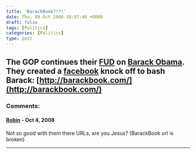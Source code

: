 ```yaml
---
title: 'BarackBook?!?!'
date: Thu, 09 Oct 2008 10:57:40 +0000
draft: false
tags: [Politics]
categories: [Politics]
type: post
---
```


The GOP continues their [FUD](http://en.wikipedia.org/wiki/FUD_factor) on [Barack Obama](http://www.barackobama.com). They created a [facebook](http://www.facebook.com) knock off to bash Barack: [http://barackbook.com/](http://barackbook.com/)
---
### Comments:
#### [Robin]( "robin.norwood@gmail.com") - <time datetime="2008-10-09 09:55:24">Oct 4, 2008</time>

Not so good with them there URLs, are you Jesus? (BarackBook url is broken)
<hr />
